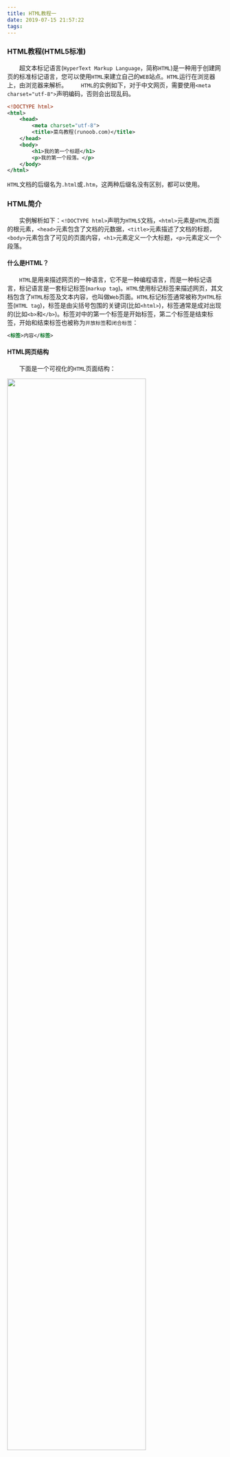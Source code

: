 ```yaml
---
title: HTML教程一
date: 2019-07-15 21:57:22
tags:
---
```

### HTML教程(HTML5标准)

&emsp;&emsp;超文本标记语言(`HyperText Markup Language`，简称`HTML`)是一种用于创建网页的标准标记语言，您可以使用`HTML`来建立自己的`WEB`站点。`HTML`运行在浏览器上，由浏览器来解析。
&emsp;&emsp;`HTML`的实例如下，对于中文网页，需要使用`<meta charset="utf-8">`声明编码，否则会出现乱码。

``` xml
<!DOCTYPE html>
<html>
    <head>
        <meta charset="utf-8">
        <title>菜鸟教程(runoob.com)</title>
    </head>
    <body>
        <h1>我的第一个标题</h1>
        <p>我的第一个段落。</p>
    </body>
</html>
```

`HTML`文档的后缀名为`.html`或`.htm`，这两种后缀名没有区别，都可以使用。

### HTML简介

&emsp;&emsp;实例解析如下：`<!DOCTYPE html>`声明为`HTML5`文档，`<html>`元素是`HTML`页面的根元素，`<head>`元素包含了文档的元数据，`<title>`元素描述了文档的标题，`<body>`元素包含了可见的页面内容，`<h1>`元素定义一个大标题，`<p>`元素定义一个段落。

#### 什么是HTML？

&emsp;&emsp;`HTML`是用来描述网页的一种语言，它不是一种编程语言，而是一种标记语言，标记语言是一套标记标签(`markup tag`)。`HTML`使用标记标签来描述网页，其文档包含了`HTML`标签及文本内容，也叫做`Web`页面。`HTML`标记标签通常被称为`HTML`标签(`HTML tag`)，标签是由尖括号包围的关键词(比如`<html>`)，标签通常是成对出现的(比如`<b>`和`</b>`)。标签对中的第一个标签是开始标签，第二个标签是结束标签，开始和结束标签也被称为`开放标签`和`闭合标签`：

``` xml
<标签>内容</标签>
```

#### HTML网页结构

&emsp;&emsp;下面是一个可视化的`HTML`页面结构：

<img src="./HTML教程一/1.png" width="80%">

只有`<body>`区域(白色部分)才会在浏览器中显示。

&emsp;&emsp;“<!DOCTYPE>”声明
&emsp;&emsp;`<!DOCTYPE>`声明有助于浏览器中正确显示网页。网络上有很多不同的文件，如果能够正确声明HTML的版本，浏览器就能正确显示网页内容。`doctype`声明是不区分大小写的，以下方式均可：

``` xml
<!DOCTYPE html>
<!DOCTYPE HTML>
<!doctype html>
<!Doctype Html>
```

#### HTML基础(4个实例)

&emsp;&emsp;`HTML`标题：`HTML`标题(`Heading`)是通过`<h1>`至`<h6>`标签来定义的：

``` xml
<h1>这是一个标题</h1>
<h2>这是一个标题</h2>
<h3>这是一个标题</h3>
```

&emsp;&emsp;`HTML`段落：`HTML`段落是通过标签`<p>`来定义的：

``` xml
<p>这是一个段落。</p>
<p>这是另外一个段落。</p>
```

&emsp;&emsp;`HTML`链接：`HTML`链接是通过标签`<a>`来定义的：

``` xml
<a href="http://www.runoob.com">这是一个链接</a>
```

注意在`href`属性中指定链接的地址。
&emsp;&emsp;`HTML`图像：`HTML`图像是通过标签`<img>`来定义的：

``` xml
<img src="/images/logo.png" width="258" height="39" />
```

注意，图像的名称和尺寸是以属性的形式提供的。

### HTML元素

&emsp;&emsp;`HTML`文档由`HTML`元素定义，`HTML`元素如下：

开始标签                  | 元素内容    | 结束标签
-------------------------|-------------|--------
`<p>`                    | 这是一个段落 | `</p>`
`<a href="default.htm">` | 这是一个链接 | `</a>`
`<br>`                   |

开始标签常被称为起始标签(`opening tag`)，结束标签常称为闭合标签(`closing tag`)。
&emsp;&emsp;`HTML`元素以开始标签起始，以结束标签终止，元素的内容是开始标签与结束标签之间的内容。某些`HTML`元素具有空内容(`empty content`)，空元素在开始标签中进行关闭(以开始标签的结束而结束)。大多数`HTML`元素可拥有属性。
&emsp;&emsp;`HTML`文档由嵌套的`HTML`元素构成：

``` xml
<!DOCTYPE html>
<html>
    <body>
        <p>这是第一个段落。</p>
    </body>
</html>
```

&emsp;&emsp;以上实例包含了三个`HTML`元素：

- `<p>`元素：这个`<p>`元素定义了`HTML`文档中的一个段落，这个元素拥有一个开始标签`<p>`以及一个结束标签`</p>`，元素内容是`这是第一个段落`。
- `<body>`元素：`<body>`元素定义了`HTML`文档的主体，这个元素拥有一个开始标签`<body>`以及一个结束标签`</body>`，元素内容是另一个`HTML`元素，即`<p>`元素。
- `<html>`元素：`<html>`元素定义了整个`HTML`文档，这个元素拥有一个开始标签`<html>`以及一个结束标签`</html>`，元素内容是另一个`HTML`元素，即`<body>`元素。

&emsp;&emsp;不要忘记结束标签，即使您忘记了使用结束标签，大多数浏览器也会正确地显示`HTML`，但不要依赖这种做法，忘记使用结束标签会产生不可预料的结果或错误。
&emsp;&emsp;没有内容的`HTML`元素被称为空元素，空元素是在开始标签中关闭的。`<br>`就是没有关闭标签的空元素，该标签定义换行。在`XHTML`、`XML`以及未来版本的`HTML`中，所有元素都必须被关闭。在开始标签中添加斜杠，比如`<br />`，是关闭空元素的正确方法，`HTML`、`XHTML`和`XML`都接受这种方式。即使`<br>`在所有浏览器中都是有效的，但使用`<br />`其实是更长远的保障。
&emsp;&emsp;`HTML`最好使用小写标签，实际上标签对大小写不敏感，例如`<P>`等同于`<p>`，许多网站都使用大写的`HTML`标签。本教程使用的是小写标签，因为万维网联盟(`W3C`)在`HTML4`中推荐使用小写，而在未来`(X)HTML`版本中强制使用小写。

### HTML属性

&emsp;&emsp;属性是`HTML`元素提供的附加信息。`HTML`元素可以设置属性，它可以在元素中添加附加信息，一般描述于开始标签，总是以`名称/值`对的形式出现，比如`name="value"`。
&emsp;&emsp;`HTML`链接由`<a>`标签定义，链接的地址在`href`属性中指定：

``` xml
<a href="http://www.runoob.com">这是一个链接</a>
```

属性值应该始终被包括在引号内，双引号是最常用的，不过使用单引号也没有问题。注意，在某些个别的情况下，比如属性值本身就含有双引号，那么您必须使用单引号，例如`name='John "ShotGun" Nelson'`。
&emsp;&emsp;下面列出了适用于大多数`HTML`元素的属性：

属性    | 描述
--------|------
`class` | 为`html`元素定义一个或多个类名(`classname`)(类名从样式文件引入)
`id`    | 定义元素的唯一`id`
`style` | 规定元素的行内样式(`inline style`)
`title` | 描述了元素的额外信息(作为工具条使用)

### HTML标题

&emsp;&emsp;在HTML文档中，标题很重要。标题(`Heading`)是通过`<h1>`至`<h6>`标签进行定义的，`<h1>`定义最大的标题，`<h6>`定义最小的标题。注意，浏览器会自动地在标题的前后添加空行。
&emsp;&emsp;请确保将`HTML`标题标签只用于标题，不要仅仅是为了生成粗体或大号的文本而使用标题。搜索引擎使用标题为您的网页的结构和内容编制索引，因为用户可以通过标题来快速浏览您的网页，所以用标题来呈现文档结构是很重要的。应该将`h1`用作主标题，其后是`h2`，再其次是`h3`，以此类推。
&emsp;&emsp;`<hr>`标签在`HTML`页面中创建水平线，该元素可用于分隔内容：

``` xml
<p>这是一个段落。</p>
<hr>
<p>这是一个段落。</p>
<hr>
<p>这是一个段落。</p>
```

&emsp;&emsp;可以将注释插入`HTML`代码中，这样可以提高其可读性，使代码更易被人理解。浏览器会忽略注释，也不会显示它们。注释写法如下：

``` xml
<!-- 这是一个注释 -->
```

开始括号之后(左边的括号)需要紧跟一个叹号，结束括号之前(右边的括号)不需要，合理地使用注释可以对未来的代码编辑工作产生帮助。
&emsp;&emsp;标题大小与字体大小的关系：`1`到`6`号标题与`1`到`6`号字体逆序对应，比如`1`号字体对应`6`号标题，`2`号字体对应`5`号标题：

``` xml
<h1>这是1号标题</h1>
<font size="6">这是6号字体文本</font>
<h2>这是2号标题</h2>
<font size="5">这是5号字体文本</font>

<h3>这是3号标题</h3>
<font size="4">这是4号字体文本</font>

<h4>这是4号标题</h4>
<font size="3">这是3号字体文本</font>

<h5>这是5号标题</h5>
<font size="2">这是2号字体文本</font>

<h6>这是6号标题</h6>
<font size="1">这是1号字体文本</font>
```

<img src="./HTML教程一/2.png" width="30%">

### HTML段落

&emsp;&emsp;`HTML`段落：`HTML`可以将文档分割为若干段落，段落是通过`<p>`标签定义的：

``` xml
<p>这是一个段落</p>
<p>这是另一个段落</p>
```

注意，浏览器会自动地在段落的前后添加空行(`</p>`是块级元素)。
&emsp;&emsp;不要忘记结束标签，即使忘了使用结束标签，大多数浏览器也会正确地将`HTML`显示出来，但不要依赖这种做法，忘记使用结束标签会产生意想不到的结果和错误。在未来的`HTML`版本中，不允许省略结束标签。
&emsp;&emsp;`HTML`折行：如果您希望在不产生一个新段落的情况下进行换行(新行)，请使用`<br/>`标签：

``` xml
<p>这个<br>段落<br>演示了分行的效果</p>
```

<img src="./HTML教程一/3.png" width="30%">

`<br/>`元素是一个空的`HTML`元素。由于关闭标签没有任何意义，因此它没有结束标签。

### HTML文本格式化

&emsp;&emsp;`HTML`文本格式化效果如下：

<img src="./HTML教程一/4.png" width="20%">

&emsp;&emsp;`HTML`使用标签`<b>`与`<i>`对输出的文本进行格式，这些`HTML`标签被称为`格式化标签`。通常标签`<strong>`替换加粗标签`<b>`来使用，`<em>`替换`<i>`标签使用，然而这些标签的含义是不同的：`<b>`与`<i>`定义粗体或斜体文本，`<strong>`或者`<em>`意味着你要呈现的文本是重要的，所以要突出显示。
&emsp;&emsp;下例演示如何在一个`HTML`文件中对文本进行格式化：

``` xml
<!DOCTYPE html>
<html>
    <head>
        <meta charset="utf-8">
    </head>
    <body>
        <b>这个文本是加粗的</b>
        <br />
        <strong>这个文本是加粗的</strong>
        <br />
        <big>这个文本字体放大</big>
        <br />
        <em>这个文本是斜体的</em>
        <br />
        <i>这个文本是斜体的</i>
        <br />
        <small>这个文本是缩小的</small>
        <br />
        这个文本包含
        <sub>下标</sub>
        <br />
        这个文本包含
        <sup>上标</sup>
    </body>
</html>
```

<img src="./HTML教程一/5.png" width="20%">

&emsp;&emsp;下例演示如何使用`pre`标签对空行和空格进行控制：

``` xml
<!DOCTYPE html>
<html>
    <head>
        <meta charset="utf-8">
    </head>
    <body>
        <pre>
        此例演示如何使用 pre 标签
        对空行和    空格
        进行控制
        </pre>
    </body>
</html>
```

<img src="./HTML教程一/6.png" width="30%">

&emsp;&emsp;下例演示不同的`计算机输出`标签的显示效果：

``` xml
<!DOCTYPE html>
<html>
    <head>
        <meta charset="utf-8">
    </head>
    <body>
        <code>计算机输出</code>
        <br />
        <kbd>键盘输入</kbd>
        <br />
        <tt>打字机文本</tt>
        <br />
        <samp>计算机代码样本</samp>
        <br />
        <var>计算机变量</var>
        <br />
        <p>
            <b>注释：</b>这些标签常用于显示计算机/编程代码。
        </p>
    </body>
</html>
```

<img src="./HTML教程一/7.png" width="50%">

&emsp;&emsp;下例演示如何在`HTML`文件中写地址：

``` xml
<!DOCTYPE html>
<html>
    <head>
        <meta charset="utf-8">
    </head>
    <body>
        <address>
        Written by <a href="mailto:webmaster@example.com">Jon Doe</a>.<br>
        Visit us at:<br>
        Example.com<br>
        Box 564, Disneyland<br>
        USA
        </address>
    </body>
</html>
```

<img src="./HTML教程一/8.png" width="40%">

&emsp;&emsp;下例演示如何实现缩写或首字母缩写：

``` xml
<!DOCTYPE html>
<html>
    <head>
        <meta charset="utf-8">
    </head>
    <body>
        <abbr title="etcetera">etc.</abbr>
        <br />
        <acronym title="World Wide Web">WWW</acronym>
        <p>在某些浏览器中，当您把鼠标移至缩略词语上时，title 可用于展示表达的完整版本。</p>
        <p>仅对于 IE 5 中的 acronym 元素有效。</p>
        <p>对于 Netscape 6.2 中的 abbr 和 acronym 元素都有效。</p>
    </body>
</html>
```

<img src="./HTML教程一/9.png" width="100%">

&emsp;&emsp;下例演示如何改变文字的方向：

``` xml
<!DOCTYPE html>
<html>
    <head>
        <meta charset="utf-8">
    </head>
    <body>
        <p>该段落文字从左到右显示。</p>
        <p><bdo dir="rtl">该段落文字从右到左显示。</bdo></p>
    </body>
</html>
```

<img src="./HTML教程一/10.png" width="40%">

&emsp;&emsp;下例演示如何实现长短不一的引用语：

``` xml
<!DOCTYPE html>
<html>
    <head>
        <meta charset="utf-8">
    </head>
    <body>
        <p>WWF's goal is to:
        <q>Build a future where people live in harmony with nature.</q>
        We hope they succeed.</p>
    </body>
</html>
```

&emsp;&emsp;此例演示如何标记删除文本和插入文本：

``` xml
<!DOCTYPE html>
<html>
    <head>
        <meta charset="utf-8">
    </head>
    <body>
        <p>My favorite color is <del>blue</del> <ins>red</ins>!</p>
    </body>
</html>
```

&emsp;&emsp;`HTML`文本格式化标签如下：

标签       | 描述
-----------|-----
`<b>`      | 定义粗体文本
`<em>`     | 定义着重文字
`<i>`      | 定义斜体字
`<small>`  | 定义小号字
`<strong>` | 定义加重语气
`<sub>`    | 定义下标字
`<sup>`    | 定义上标字
`<ins>`    | 定义插入字
`<del>`    | 定义删除字

&emsp;&emsp;`HTML`的计算机输出标签如下：

标签     | 描述
---------|-----
`<code>` | 定义计算机代码
`<kbd>`  | 定义键盘码
`<samp>` | 定义计算机代码样本
`<var>`  | 定义变量
`<pre>`  | 定义预格式文本

&emsp;&emsp;`HTML`引文、引用以及标签定义如下：

标签           | 描述
---------------|-----
`<abbr>`       | 定义缩写
`<address>`    | 定义地址
`<bdo>`        | 定义文字方向
`<blockquote>` | 定义长的引用
`<q>`          | 定义短的引用语
`<cite>`       | 定义引用、引证
`<dfn>`        | 定义一个定义项目

### HTML链接

&emsp;&emsp;`HTML`使用超级链接与网络上的另一个文档相连。几乎可以在所有的网页中找到链接，点击链接可以从一张页面跳转到另一张页面：

``` xml
<!DOCTYPE html>
<html>
    <head>
        <meta charset="utf-8">
    </head>
    <body>
        <p>
        <a href="/index.html">本文本</a> 是一个指向本网站中的一个页面的链接。</p>
        <p><a href="http://www.microsoft.com/">本文本</a> 是一个指向万维网上的页面的链接。</p>
    </body>
</html>
```

&emsp;&emsp;`HTML`使用标签`<a>`来设置超文本链接，超链接可以是一个字、一个词或者一组词，也可以是一幅图像，您可以点击这些内容来跳转到新的文档或者当前文档中的某个部分。当您把鼠标指针移动到网页中的某个链接上时，箭头会变为一只小手。在标签`<a>`中使用了`href`属性来描述链接的地址。
&emsp;&emsp;默认情况下，链接将以以下形式出现在浏览器中：一个未访问过的链接显示为蓝色字体并带有下划线；访问过的链接显示为紫色并带有下划线；点击链接时，链接显示为红色并带有下划线。注意，如果为这些超链接设置了`CSS`样式，展示样式会根据`CSS`的设定而显示。
&emsp;&emsp;链接的`HTML`代码很简单：

``` xml
<a href="url">链接文本</a>
```

`href`属性描述了链接的目标。

#### 链接的target属性

&emsp;&emsp;你可以定义被链接的文档在何处显示。下面的这行会在新窗口打开文档：

``` xml
<a href="http://www.runoob.com/" target="_blank">访问菜鸟教程!</a>
```

#### 链接的id属性

&emsp;&emsp;`id`属性可用于创建在一个`HTML`文档书签标记。书签是不以任何特殊的方式显示，在`HTML`文档中是不显示的，所以对于读者来说是隐藏的。在`HTML`文档中插入`ID`：

``` xml
<a id="tips">有用的提示部分</a>
```

在`HTML`文档中创建一个链接到`有用的提示部分(id="tips")`：

``` xml
<a href="#tips">访问有用的提示部分</a>
```

或者从另一个页面创建一个链接到`有用的提示部分(id="tips")`：

``` xml
<a href="http://www.runoob.com/html/html-links.html#tips">
访问有用的提示部分</a>
```

&emsp;&emsp;注意，请始终将正斜杠添加到子文件夹。假如这样书写链接`href="http://www.runoob.com/html"`，就会向服务器产生两次`HTTP`请求，这是因为服务器会添加正斜杠到这个地址，然后创建一个新的请求，就像这样`href="http://www.runoob.com/html/"`。
&emsp;&emsp;下例演示如何使用图片链接：

``` xml
<!DOCTYPE html>
<html>
    <head>
        <meta charset="utf-8">
    </head>
    <body>
        <p>创建图片链接:
        <a href="http://www.runoob.com/html/html-tutorial.html">
        <img src="smiley.gif" alt="HTML 教程" width="32" height="32"></a></p>

        <p>无边框的图片链接:
        <a href="http://www.runoob.com/html/html-tutorial.html">
        <img border="0" src="smiley.gif" alt="HTML 教程" width="32" height="32"></a></p>
    </body>
</html>
```

&emsp;&emsp;下例演示如何使用书签：

``` xml
<!DOCTYPE html>
<html>
    <head>
        <meta charset="utf-8">
    </head>
    <body>
        <p>
        <a href="#C4">查看章节 4</a>
        </p>
        <h2>章节 1</h2>
        <p>这边显示该章节的内容……</p>
        <h2>章节 2</h2>
        <p>这边显示该章节的内容……</p>
        <h2>章节 3</h2>
        <p>这边显示该章节的内容……</p>
        <h2><a id="C4">章节 4</a></h2>
        <p>这边显示该章节的内容……</p>
    </body>
</html>
```

&emsp;&emsp;下例演示如何跳出框架，假如你的页面被固定在框架之内：

``` xml
<!DOCTYPE html>
<html>
    <head>
        <meta charset="utf-8">
    </head>
    <body>
        <p>跳出框架?</p>
        <a href="http://www.runoob.com/" target="_top">点击这里!</a>
    </body>
</html>
```

&emsp;&emsp;下例演示如何链接到一个邮件，本例在安装邮件客户端程序后才能工作：

``` xml
<!DOCTYPE html>
<html>
    <head>
        <meta charset="utf-8">
    </head>
    <body>
        <p>
        这是一个电子邮件链接：
        <a href="mailto:someone@example.com?Subject=Hello%20again" target="_top">
        发送邮件</a>
        </p>
        <p>
        <b>注意:</b> 单词之间空格使用 %20 代替，以确保浏览器可以正常显示文本。
        </p>
    </body>
</html>
```

### HTML头部

&emsp;&emsp;`<title>`定义了`HTML`文档的标题：

``` xml
<!DOCTYPE html>
<html>
    <head>
        <meta charset="utf-8">
        <title>我的 HTML 的第一页</title>
    </head>
    <body>
        <p>浏览器中包含body元素的内容。</p>
        <p>浏览器的标题包含title元素的内容</p>
    </body>
</html>
```

`<base>`定义页面中所有链接默认的链接目标地址：

``` xml
<!DOCTYPE html>
<html>
    <head>
        <meta charset="utf-8">
        <title>菜鸟教程(runoob.com)</title>
        <base href="http://www.runoob.com/images/" target="_blank">
    </head>

    <body>
        <img src="logo.png"> - 注意这里我们设置了图片的相对地址。能正常显示是因为我们在 head 部分设置了 base 标签，该标签指定了页面上所有链接的默认 URL，所以该图片的访问地址为 "http://www.runoob.com/images/logo.png"
        <br><br>
        <a href="http://www.runoob.com">菜鸟教程</a> - 注意这个链接会在新窗口打开，即便它没有 target="_blank" 属性。因为在 base 标签里我们已经设置了 target 属性的值为 "_blank"。
    </body>
</html>
```

`<meta>`元素来描述`HTML`文档的关键词、作者、字符集等：

``` xml
<!DOCTYPE html>
<html>
    <head>
        <meta charset="utf-8">
        <title>菜鸟教程(runoob.com)</title>
        <meta name="description" content="免费在线教程">
        <meta name="keywords" content="HTML,CSS,XML,JavaScript">
        <meta name="author" content="runoob">
        <meta charset="UTF-8">
    </head>

    <body>
        <p>所有 meta 标签显示在 head 部分...</p>
    </body>
</html>
```

&emsp;&emsp;`HTML`的`<head>`元素包含了所有的头部标签元素。在`<head>`元素中，你可以插入脚本(`scripts`)、样式文件(`CSS`)及各种`meta`信息。可以添加在头部区域的元素标签为：`<title>`、`<style>`、`<meta>`、`<link>`、`<script>`、`<noscript>`和`<base>`。
&emsp;&emsp;`HTML`的`<title>`元素定义了不同文档的标题，在`HTML/XHTML`文档中是必须的。`<title>`元素定义了浏览器工具栏的标题，当网页添加到收藏夹时显示在收藏夹中的标题以及显示在搜索引擎结果页面的标题。
&emsp;&emsp;`HTML`的`<base>`元素描述了基本的`链接地址/链接目标`，该标签作为`HTML`文档中所有的链接标签的默认链接：

``` xml
<head>
    <base href="http://www.runoob.com/images/" target="_blank">
</head>
```

&emsp;&emsp;`HTML`的`<link>`元素定义了文档与外部资源之间的关系，`<link>`标签通常用于链接到样式表：

``` xml
<head>
    <link rel="stylesheet" type="text/css" href="mystyle.css">
</head>
```

&emsp;&emsp;`HTML`的`<style>`元素定义了`HTML`文档的样式文件引用地址，在`<style>`元素中你也可以直接添加样式来渲染`HTML`文档：

``` xml
<head>
    <style type="text/css">
    body {background-color:yellow}
    p {color:blue}
    </style>
</head>
```

&emsp;&emsp;`HTML`的`<meta>`元素`meta`标签描述了一些基本的元数据，它`<meta>`标签提供了元数据。元数据也不显示在页面上，但会被浏览器解析。`META`元素通常用于指定网页的描述、关键词，文件的最后修改时间、作者和其他元数据。
&emsp;&emsp;元数据可以使用于浏览器(如何显示内容或重新加载页面)、搜索引擎(关键词)或其他`Web`服务，一般放置于`<head>`区域。使用实例如下：

``` xml
<meta name="keywords" content="HTML, CSS, XML, XHTML, JavaScript"> #为搜索引擎定义关键词
<meta name="description" content="免费 Web & 编程 教程"> #为网页定义描述内容
<meta name="author" content="Runoob"> #定义网页作者
<meta http-equiv="refresh" content="30"> #每30秒中刷新当前页面
```

&emsp;&emsp;`HTML`的`<script>`元素用于加载脚本文件，如`JavaScript`。

### HTML图像

&emsp;&emsp;`HTML`图像标签如下：

标签     | 描述
---------|------
`<img>`  | 定义图像
`<map>`  | 定义图像地图
`<area>` | 定义图像地图中的可点击区域

&emsp;&emsp;下例演示如何在网页中显示图像：

``` xml
<!DOCTYPE html>
<html>
    <head>
        <meta charset="utf-8">
    </head>
    <body>
        <p>
        一个图像:
        <img src="smiley.gif" alt="Smiley face" width="32" height="32"></p>
        <p>
        一个动图:
        <img src="hackanm.gif" alt="Computer man" width="48" height="48"></p>
        <p>
        注意插入动图的语法和静态图的语法是一样的。
        </p>
    </body>
</html>
```

&emsp;&emsp;下例演示如何将其他文件夹或服务器的图片显示到网页中：

``` xml
<!DOCTYPE html>
<html>
    <head>
        <meta charset="utf-8">
    </head>
    <body>
        <p>一个来自文件夹中的图像:</p>
        <img src="/images/chrome.gif" alt="Google Chrome" width="33" height="32"><p>一个来自菜鸟教程的图像:</p>
        <img src="http://www.runoob.com/images/logo.png" alt="runoob.com" width="336" height="69">
    </body>
</html>
```

&emsp;&emsp;在`HTML`中，图像由`<img>`标签定义。`<img>`是空标签，意思是说它只包含属性，并且没有闭合标签。要在页面上显示图像，你需要使用源属性`src`，其值是图像的URL地址。定义图像的语法如下：

``` xml
<img src="url" alt="some_text">
```

`URL`指存储图像的位置。如果名为`plpit.jpg`的图像位于`www.runoob.com`的`images`目录中，那么其`URL`为`http://www.runoob.com/images/pulpit.jpg`。
&emsp;&emsp;`HTML`图像的`Alt`属性用来为图像定义一串预备的可替换的文本，替换文本属性的值是用户定义的：

``` xml
<img src="boat.gif" alt="Big Boat">
```

在浏览器无法载入图像时，替换文本属性告诉读者它们失去的信息，此时浏览器将显示这个替代性的文本而不是图像。
&emsp;&emsp;`height`与`width`属性用于设置图像的高度与宽度，属性值默认单位为像素：

``` xml
<img src="pulpit.jpg" alt="Pulpit rock" width="304" height="228">
```

&emsp;&emsp;下例演示如何在文字中排列图像：

``` xml
<!DOCTYPE html>
<html>
    <head>
        <meta charset="utf-8">
    </head>
    <body>
        <h4>默认对齐的图像 (align="bottom"):</h4>
        <p>这是一些文本。 <img src="smiley.gif" alt="Smiley face" width="32" height="32"> 这是一些文本。</p>
        <h4>图片使用 align="middle":</h4>
        <p>这是一些文本。 <img src="smiley.gif" alt="Smiley face" align="middle" width="32" height="32">这是一些文本。</p>
        <h4>图片使用 align="top":</h4>
        <p>这是一些文本。 <img src="smiley.gif" alt="Smiley face" align="top" width="32" height="32">这是一些文本。</p>
        <p><b>注意:</b>在HTML 4中 align 属性已废弃，HTML5 已不支持该属性，可以使用 CSS 代替。</p>
    </body>
</html>
```

&emsp;&emsp;下例演示如何使图片浮动至段落的左边或右边：

``` xml
<!DOCTYPE html>
<html>
    <head>
        <meta charset="utf-8">
    </head>
    <body>
        <p>
        <img src="smiley.gif" alt="Smiley face" style="float:left" width="32" height="32"> 一个带图片的段落，图片浮动在这个文本的左边。
        </p>
        <p>
        <img src="smiley.gif" alt="Smiley face" style="float:right" width="32" height="32"> 一个带图片的段落，图片浮动在这个文本的右边。
        </p>
        <p><b>注意:</b> 在这里我们使用了 CSS "float" 属性，在HTML 4中 align 属性已废弃，HTML5 已不支持该属性，可以使用 CSS 代替。</p>
    </body>
</html>
```

&emsp;&emsp;下例演示如何将图像作为一个链接使用：

``` xml
<!DOCTYPE html>
<html>
    <head>
        <meta charset="utf-8">
    </head>
    <body>
        <p>创建图片链接:
        <a href="http://www.runoob.com/html/html-tutorial.html">
        <img src="smiley.gif" alt="HTML 教程" width="32" height="32"></a></p>
        <p>无边框的图片链接:
        <a href="http://www.runoob.com/html/html-tutorial.html">
        <img border="0" src="smiley.gif" alt="HTML 教程" width="32" height="32"></a></p>
    </body>
</html>
```

&emsp;&emsp;下例显示如何创建带有可供点击区域的图像地图，其中的每个区域都是一个超级链接：

``` xml
<!DOCTYPE html>
<html>
    <head>
        <meta charset="utf-8">
    </head>
    <body>
        <p>点击太阳或其他行星，注意变化：</p>
        <img src="planets.gif" width="145" height="126" alt="Planets" usemap="#planetmap">
        <map name="planetmap">
            <area shape="rect" coords="0,0,82,126" alt="Sun" href="sun.htm">
            <area shape="circle" coords="90,58,3" alt="Mercury" href="mercur.htm">
            <area shape="circle" coords="124,58,8" alt="Venus" href="venus.htm">
        </map>
    </body>
</html>
```

### HTML表格

&emsp;&emsp;`HTML`表格实例如下：

``` xml
<!DOCTYPE html>
<html>
    <head>
        <meta charset="utf-8">
    </head>
    <body>
        <p>
        每个表格从一个 table 标签开始。
        每个表格行从 tr 标签开始。
        每个表格的数据从 td 标签开始。
        </p>

        <h4>一列:</h4>

        <table border="1">
            <tr>
            <td>100</td>
            </tr>
        </table>
        <h4>一行三列:</h4>
        <table border="1">
            <tr>
            <td>100</td>
            <td>200</td>
            <td>300</td>
            </tr>
        </table>
        <h4>两行三列:</h4>
        <table border="1">
            <tr>
            <td>100</td>
            <td>200</td>
            <td>300</td>
            </tr>
            <tr>
            <td>400</td>
            <td>500</td>
            <td>600</td>
            </tr>
        </table>
        <h4>两行三列:</h4>

        <table border="1">
            <tr>
            <td>100</td>
            <td>200</td>
            <td>300</td>
            </tr>
            <tr>
            <td>400</td>
            <td>500</td>
            <td>600</td>
            </tr>
        </table>
    </body>
</html>
```

&emsp;&emsp;表格由`<table>`标签来定义，每个表格均有若干行(由`<tr>`标签定义)，每行被分割为若干单元格(由`<td>`标签定义)。字母`td`指表格数据(`table data`)，即数据单元格的内容。数据单元格可以包含文本、图片、列表、段落、表单、水平线、表格等。

``` xml
<table border="1">
    <tr>
        <td>row 1, cell 1</td>
        <td>row 1, cell 2</td>
    </tr>
    <tr>
        <td>row 2, cell 1</td>
        <td>row 2, cell 2</td>
    </tr>
</table>
```

&emsp;&emsp;如果不定义边框属性，表格将不显示边框，但是大多数时候，我们希望显示边框。使用边框属性来显示一个带有边框的表格：

``` xml
<table border="1">
    <tr>
        <td>Row 1, cell 1</td>
        <td>Row 1, cell 2</td>
    </tr>
</table>
```

&emsp;&emsp;表格的表头使用`<th>`标签进行定义，大多数浏览器会把表头显示为粗体居中的文本：

``` xml
<table border="1">
    <tr>
        <th>Header 1</th>
        <th>Header 2</th>
    </tr>
    <tr>
        <td>row 1, cell 1</td>
        <td>row 1, cell 2</td>
    </tr>
    <tr>
        <td>row 2, cell 1</td>
        <td>row 2, cell 2</td>
    </tr>
</table>
```

&emsp;&emsp;下例演示一个没有边框的表格：

``` xml
<!DOCTYPE html>
<html>
    <head>
        <meta charset="utf-8">
    </head>
    <body>
        <h4>这个表格没有边框:</h4>
        <table>
            <tr>
            <td>100</td>
            <td>200</td>
            <td>300</td>
            </tr>
            <tr>
            <td>400</td>
            <td>500</td>
            <td>600</td>
            </tr>
        </table>
        <h4>这个表格没有边框:</h4>

        <table border="0">
            <tr>
            <td>100</td>
            <td>200</td>
            <td>300</td>
            </tr>
            <tr>
            <td>400</td>
            <td>500</td>
            <td>600</td>
            </tr>
        </table>
    </body>
</html>
```

&emsp;&emsp;下例演示如何显示表格表头：

``` xml
<!DOCTYPE html>
<html>
    <head>
        <meta charset="utf-8">
    </head>
    <body>
        <h4>水平标题:</h4>
        <table border="1">
            <tr>
            <th>Name</th>
            <th>Telephone</th>
            <th>Telephone</th>
            </tr>
            <tr>
            <td>Bill Gates</td>
            <td>555 77 854</td>
            <td>555 77 855</td>
            </tr>
        </table>
        <h4>垂直标题:</h4>
        <table border="1">
            <tr>
            <th>First Name:</th>
            <td>Bill Gates</td>
            </tr>
            <tr>
            <th>Telephone:</th>
            <td>555 77 854</td>
            </tr>
            <tr>
            <th>Telephone:</th>
            <td>555 77 855</td>
            </tr>
        </table>
    </body>
</html>
```

&emsp;&emsp;下例演示一个带标题的表格：

``` xml
<!DOCTYPE html>
<html>
    <head>
        <meta charset="utf-8">
    </head>
    <body>
        <table border="1">
            <caption>Monthly savings</caption>
            <tr>
            <th>Month</th>
            <th>Savings</th>
            </tr>
            <tr>
            <td>January</td>
            <td>$100</td>
            </tr>
            <tr>
            <td>February</td>
            <td>$50</td>
            </tr>
        </table>
    </body>
</html>
```

&emsp;&emsp;下例演示如何定义跨行或跨列的表格单元格：

``` xml
<!DOCTYPE html>
<html>
    <head>
        <meta charset="utf-8">
    </head>
    <body>
        <h4>单元格跨两格:</h4>
        <table border="1">
            <tr>
            <th>Name</th>
            <th colspan="2">Telephone</th>
            </tr>
            <tr>
            <td>Bill Gates</td>
            <td>555 77 854</td>
            <td>555 77 855</td>
            </tr>
        </table>
        <h4>单元格跨两列:</h4>
            <table border="1">
            <tr>
            <th>First Name:</th>
            <td>Bill Gates</td>
            </tr>
            <tr>
            <th rowspan="2">Telephone:</th>
            <td>555 77 854</td>
            </tr>
            <tr>
            <td>555 77 855</td>
            </tr>
        </table>
    </body>
</html>
```

&emsp;&emsp;下例演示如何显示在不同的元素内显示元素：

``` xml
<!DOCTYPE html>
<html>
    <head>
        <meta charset="utf-8">
    </head>
    <body>
        <table border="1">
            <tr>
            <td>
            <p>这是一个段落</p>
            <p>这是另一个段落</p>
            </td>
            <td>这个单元格包含一个表格:
            <table border="1">
                <tr>
                <td>A</td>
                <td>B</td>
                </tr>
                <tr>
                <td>C</td>
                <td>D</td>
                </tr>
            </table>
            </td>
            </tr>
            <tr>
            <td>这个单元格包含一个列表
                <ul>
                <li>apples</li>
                <li>bananas</li>
                <li>pineapples</li>
                </ul>
            </td>
            <td>HELLO</td>
            </tr>
        </table>
    </body>
</html>
```

&emsp;&emsp;下例演示如何使用`Cell padding`来创建单元格内容与其边框之间的空白：

``` xml
<!DOCTYPE html>
<html>
    <head>
        <meta charset="utf-8">
    </head>
    <body>
        <h4>没有单元格边距:</h4>
        <table border="1">
            <tr>
            <td>First</td>
            <td>Row</td>
            </tr>
            <tr>
            <td>Second</td>
            <td>Row</td>
            </tr>
        </table>
        <h4>有单元格边距:</h4>

        <table border="1"
            cellpadding="10">
            <tr>
            <td>First</td>
            <td>Row</td>
            </tr>
            <tr>
            <td>Second</td>
            <td>Row</td>
            </tr>
        </table>
    </body>
</html>
```

&emsp;&emsp;下例演示如何使用`Cell spacing`增加单元格之间的距离：

``` xml
<!DOCTYPE html>
<html>
    <head>
        <meta charset="utf-8">
    </head>
    <body>
        <h4>没有单元格间距:</h4>
        <table border="1">
            <tr>
            <td>First</td>
            <td>Row</td>
            </tr>
            <tr>
            <td>Second</td>
            <td>Row</td>
            </tr>
        </table>

        <h4>单元格间距="0":</h4>
        <table border="1" cellspacing="0">
            <tr>
            <td>First</td>
            <td>Row</td>
            </tr>
            <tr>
            <td>Second</td>
            <td>Row</td>
            </tr>
        </table>
        <h4>单元格间距="10":</h4>

        <table border="1" cellspacing="10">
            <tr>
            <td>First</td>
            <td>Row</td>
            </tr>
            <tr>
            <td>Second</td>
            <td>Row</td>
            </tr>
        </table>
    </body>
</html>
```

    HTML表格标签如下所示：
标签          描述
------------------
<table>       定义表格
<th>          定义表格的表头
<tr>          定义表格的行
<td>          定义表格单元
<caption>     定义表格标题
<colgroup>    定义表格列的组
<col>         定义用于表格列的属性
<thead>       定义表格的页眉
<tbody>       定义表格的主体
<tfoot>       定义表格的页脚
